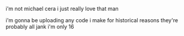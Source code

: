 i'm not michael cera i just really love that man

i'm gonna be uploading any code i make for historical reasons
they're probably all jank
i'm only 16

